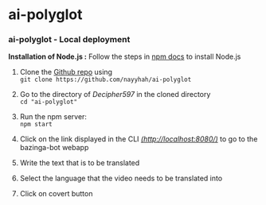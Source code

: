 # ai-polyglot

### ai-polyglot - Local deployment
**Installation of Node.js :** Follow the steps in [npm docs](https://docs.npmjs.com/downloading-and-installing-node-js-and-npm/) to install Node.js

1. Clone the [Github repo](https://github.com/nayyhah/ai-polyglot) using<br>
`git clone https://github.com/nayyhah/ai-polyglot`

2. Go to the directory of *Decipher597* in the cloned directory<br>
`cd "ai-polyglot"`

3. Run the npm server:<br>
`npm start`

4. Click on the link displayed in the CLI *[(http://localhost:8080/)](http://localhost:8080/)* to go to the bazinga-bot webapp

5. Write the text that is to be translated

7. Select the language that the video needs to be translated into

8. Click on covert button

